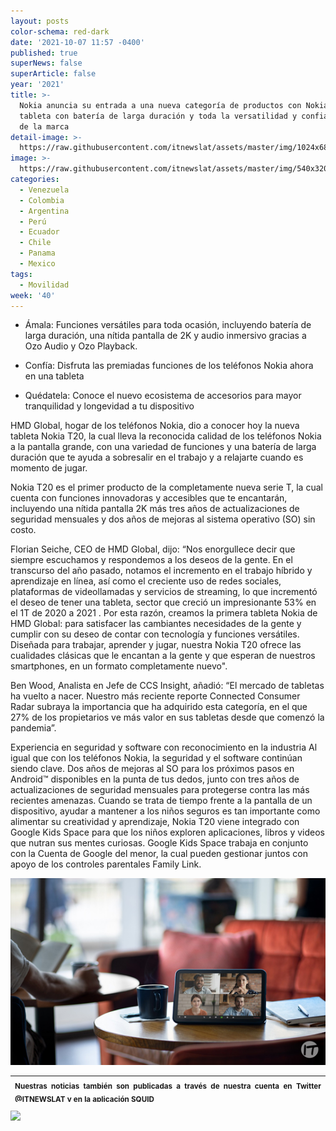 ```yaml
---
layout: posts
color-schema: red-dark
date: '2021-10-07 11:57 -0400'
published: true
superNews: false
superArticle: false
year: '2021'
title: >-
  Nokia anuncia su entrada a una nueva categoría de productos con Nokia T20,
  tableta con batería de larga duración y toda la versatilidad y confiabilidad
  de la marca
detail-image: >-
  https://raw.githubusercontent.com/itnewslat/assets/master/img/1024x680/nokia-t20-g.jpg
image: >-
  https://raw.githubusercontent.com/itnewslat/assets/master/img/540x320/nokia-t20-p.jpg
categories:
  - Venezuela
  - Colombia
  - Argentina
  - Perú
  - Ecuador
  - Chile
  - Panama
  - Mexico
tags:
  - Movilidad
week: '40'
---
```

- Ámala: Funciones versátiles para toda ocasión, incluyendo batería de larga duración, una nítida pantalla de 2K y audio inmersivo gracias a Ozo Audio y Ozo Playback. 

- Confía: Disfruta las premiadas funciones de los teléfonos Nokia ahora en una tableta

- Quédatela: Conoce el nuevo ecosistema de accesorios para mayor tranquilidad y longevidad a tu dispositivo

HMD Global, hogar de los teléfonos Nokia, dio a conocer hoy la nueva tableta Nokia T20, la cual lleva la reconocida calidad de los teléfonos Nokia a la pantalla grande, con una variedad de funciones y una batería de larga duración que te ayuda a sobresalir en el trabajo y a relajarte cuando es momento de jugar.  

Nokia T20 es el primer producto de la completamente nueva serie T, la cual cuenta con funciones innovadoras y accesibles que te encantarán, incluyendo una nítida pantalla 2K más tres años de actualizaciones de seguridad mensuales y dos años de mejoras al sistema operativo (SO) sin costo. 

Florian Seiche, CEO de HMD Global, dijo: “Nos enorgullece decir que siempre escuchamos y respondemos a los deseos de la gente. En el transcurso del año pasado, notamos el incremento en el trabajo híbrido y aprendizaje en línea, así como el creciente uso de redes sociales, plataformas de videollamadas y servicios de streaming, lo que incrementó el deseo de tener una tableta, sector que creció un impresionante 53% en el 1T de 2020 a 2021 . Por esta razón, creamos la primera tableta Nokia de HMD Global: para satisfacer las cambiantes necesidades de la gente y cumplir con su deseo de contar con tecnología y funciones versátiles. Diseñada para trabajar, aprender y jugar, nuestra Nokia T20 ofrece las cualidades clásicas que le encantan a la gente y que esperan de nuestros smartphones, en un formato completamente nuevo".

Ben Wood, Analista en Jefe de CCS Insight, añadió: “El mercado de tabletas ha vuelto a nacer. Nuestro más reciente reporte Connected Consumer Radar subraya la importancia que ha adquirido esta categoría, en el que 27% de los propietarios ve más valor en sus tabletas desde que comenzó la pandemia”.

Experiencia en seguridad y software con reconocimiento en la industria 
Al igual que con los teléfonos Nokia, la seguridad y el software continúan siendo clave. Dos años de mejoras al SO para los próximos pasos en Android™ disponibles en la punta de tus dedos, junto con tres años de actualizaciones de seguridad mensuales para protegerse contra las más recientes amenazas. Cuando se trata de tiempo frente a la pantalla de un dispositivo, ayudar a mantener a los niños seguros es tan importante como alimentar su creatividad y aprendizaje, Nokia T20 viene integrado con Google Kids Space para que los niños exploren aplicaciones, libros y videos que nutran sus mentes curiosas. Google Kids Space trabaja en conjunto con la Cuenta de Google del menor, la cual pueden gestionar juntos con apoyo de los controles parentales Family Link.

![](https://raw.githubusercontent.com/itnewslat/assets/master/img/540x320/nokia-t20-p.jpg)

<table style="height: 42px;" width="569">
<tbody>
<tr>
<td style="text-align: justify;"><sub><strong>Nuestras noticias también son publicadas a través de nuestra cuenta en Twitter <a href="https://twitter.com/itnewslat?lang=es">@ITNEWSLAT</a> y en la aplicación <a href="https://squidapp.co/en/">SQUID</a></strong></sub></td>
</tr>
</tbody>
</table>

<img src="https://tracker.metricool.com/c3po.jpg?hash=56f88a41e39ab42c063cc51676587a04"/>

